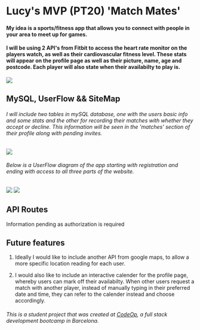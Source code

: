 # Lucy's MVP (PT20) 'Match Mates'

#### My idea is a sports/fitness app that allows you to connect with people in your area to meet up for games.

#### I will be using 2 API's from Fitbit to access the heart rate monitor on the players watch, as well as their cardiovascular fitness level. These stats will appear on the profile page as well as their picture, name, age and postcode. Each player will also state when their availabilty to play is.

<img src='https://1000logos.net/wp-content/uploads/2017/09/Fitbit-Logo.png'>

## MySQL, UserFlow && SiteMap
###### I will include two tables in mySQL database, one with the users basic info and some stats and the other for recording their matches with whether they accept or decline. This information will be seen in the 'matches' section of their profile along with pending invites.
<img src ='https://i.imgur.com/rTnCFu1.png'>



###### Below is a UserFlow diagram of the app starting with registration and ending with access to all three parts of the website.
<img src='https://i.imgur.com/HywZZYs.png'>



<img src='https://i.imgur.com/Bgm6zsX.png'>

## API Routes
Information pending as authorization is required

## Future features
1. Ideally I would like to include another API from google maps, to allow a more specific location reading for each user.

2. I would also like to include an interactive calender for the profile page, whereby users can mark off their availabilty. When other users request a match with another player, instead of manually typing in their preferred date and time, they can refer to the calender instead and choose accordingly.


######  _This is a student project that was created at [CodeOp](http://codeop.tech), a full stack development bootcamp in Barcelona._
